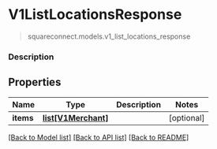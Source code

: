 # V1ListLocationsResponse
> squareconnect.models.v1_list_locations_response

### Description



## Properties
Name | Type | Description | Notes
------------ | ------------- | ------------- | -------------
**items** | [**list[V1Merchant]**](V1Merchant.md) |  | [optional] 

[[Back to Model list]](../README.md#documentation-for-models) [[Back to API list]](../README.md#documentation-for-api-endpoints) [[Back to README]](../README.md)


